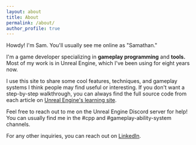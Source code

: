 ```yaml
---
layout: about
title: About
permalink: /about/
author_profile: true
---
```


Howdy! I'm Sam. You'll usually see me online as "Samathan."



I'm a game developer specializing in **gameplay programming** and **tools.** Most of my work is in Unreal Engine, which I've been using for eight years now.



I use this site to share some cool features, techniques, and gameplay systems I think people may find useful or interesting. If you don't want a step-by-step walkthrough, you can always find the full source code from each article on [Unreal Engine's learning site](https://dev.epicgames.com/community/profile/0ProO/Samathan%23tutorials).



Feel free to reach out to me on the Unreal Engine Discord server for help! You can usually find me in the #cpp and #gameplay-ability-system channels.



For any other inquiries, you can reach out on [LinkedIn](https://www.linkedin.com/in/samreitich/).
